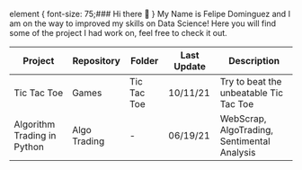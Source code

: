 element {
  font-size: 75;### Hi there 👋
}
My Name is Felipe Dominguez and I am on the way to improved my skills on Data Science! 
Here you will find some of the project I had work on, feel free to check it out.

|          Project             |   Repository  |    Folder     |  Last Update  |               Description                   |
|------------------------------| ------------- | ------------- | ------------- |      ------------------------------         |
|        Tic Tac Toe           |     Games     | Tic Tac Toe   |   10/11/21    |   Try to beat the unbeatable Tic Tac Toe    |
| Algorithm Trading in Python  | Algo Trading  |       -       |   06/19/21    | WebScrap, AlgoTrading, Sentimental Analysis |






<!--
**fa-dominguez/fa-dominguez** is a ✨ _special_ ✨ repository because its `README.md` (this file) appears on your GitHub profile.

Here are some ideas to get you started:

- 🔭 I’m currently working on ...
- 🌱 I’m currently learning ...
- 👯 I’m looking to collaborate on ...
- 🤔 I’m looking for help with ...
- 💬 Ask me about ...
- 📫 How to reach me: ...
- 😄 Pronouns: ...
- ⚡ Fun fact: ...
-->
